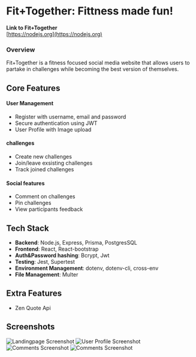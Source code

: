 


# Fit+Together: Fittness made fun!

 **Link to Fit+Together**  
    [https://nodejs.org](https://nodejs.org)

### Overview
 Fit+Together is a fitness focused social media website that allows users to partake in challenges  while becoming the best version of themselves.

## Core Features
 #### User Management
 - Register with username, email and password
 - Secure authentication using JWT
 - User Profile with Image upload

 #### challenges
 - Create new challenges
 - Join/leave exsisting challenges
 - Track joined challenges

 #### Social features
 - Comment on challenges
 - Pin challenges
 - View participants feedback

## Tech Stack  
 - **Backend**: Node.js, Express, Prisma, PostgresSQL
 - **Frontend**: React, React-bootstrap 
 - **Auth&Password hashing**: Bcrypt, Jwt
 - **Testing**: Jest, Supertest
 - **Environment Management**: dotenv, dotenv-cli, cross-env
 - **File Management**: Multer

## Extra Features
 - Zen Quote Api 
 
## Screenshots

![Landingpage Screenshot](./uploads/LandingPage.png)
![User Profile Screenshot](./uploads/UserProfile.png)
![Comments Screenshot](./uploads/Comments.png)
![Comments Screenshot](./uploads/Fit+Together-Schema.png)
